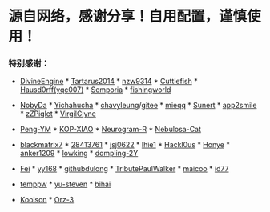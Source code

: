 # 源自网络，感谢分享！自用配置，谨慎使用！

### 特别感谢：

* [DivineEngine](https://github.com/DivineEngine/Profiles/tree/master)  * [Tartarus2014](https://github.com/Tartarus2014)  * [nzw9314](https://github.com/nzw9314)  * [Cuttlefish](https://github.com/ddgksf2013/Cuttlefish)  * [Hausd0rff(yqc007)](https://github.com/yqc007/QuantumultX)  * [Semporia](https://github.com/Semporia)  * [fishingworld](https://github.com/fishingworld/something)   

* [NobyDa](https://github.com/NobyDa)    * [Yichahucha](https://github.com/yichahucha/surge/tree/master)  * [chavyleung](https://github.com/chavyleung)/[gitee](https://gitee.com/chavyleung/scripts) * [mieqq](https://github.com/mieqq/mieqq)   * [Sunert](https://github.com/Sunert/Script)  * [app2smile](https://github.com/app2smile/rules)   * [zZPiglet](https://github.com/zZPiglet/Task/tree/master)  * [VirgilClyne](https://github.com/VirgilClyne) 

* [Peng-YM](https://github.com/Peng-YM)   * [KOP-XIAO](https://github.com/KOP-XIAO) * [Neurogram-R](https://github.com/Neurogram-R) * [Nebulosa-Cat](https://github.com/Nebulosa-Cat)

* [blackmatrix7](https://github.com/blackmatrix7/ios_rule_script) * [28413761](https://github.com/28413761/QX) * [jsj0622](https://github.com/jsj0622/Surge) * [lhie1](https://github.com/lhie1)  * [Hackl0us](https://github.com/Hackl0us)   * [Honye](https://github.com/Honye/scriptable-scripts/blob/master/README.zh.md)  * [anker1209](https://github.com/anker1209/Scriptable)  * [lowking](https://github.com/lowking/Scripts)  * [dompling-2Y](https://github.com/dompling?tab=repositories)

* [Fei](https://github.com/Infatuation-Fei/rule/tree/main/Stash/)  * [yy168](https://github.com/yyn618/QuantumultX-Script)   * [githubdulong](https://github.com/githubdulong/Script)  * [TributePaulWalker](https://github.com/TributePaulWalker/Profiles)  * [maicoo](https://github.com/blankmagic/surge)  * [id77](https://github.com/id77/QuantumultX/tree/master)

* [temppw](https://github.com/temppw/surge) * [yu-steven](https://github.com/yu-steven/openit) * [bihai](https://proxies.bihai.cf/) 

* [Koolson](https://github.com/Koolson/Qure)   * [Orz-3](https://github.com/Orz-3) 
